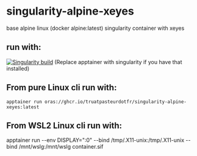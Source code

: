 # singularity-alpine-xeyes
base alpine linux (docker alpine:latest) singularity container with xeyes

## run with:
[![Singularity build](https://github.com/truatpasteurdotfr/singularity-alpine-xeyes/actions/workflows/manual-singularity-publish.yml/badge.svg)](https://github.com/truatpasteurdotfr/singularity-alpine-xeyes/actions/workflows/manual-singularity-publish.yml)
(Replace apptainer with singularity if you have that installed)
## From pure Linux cli run with:
```
apptainer run oras://ghcr.io/truatpasteurdotfr/singularity-alpine-xeyes:latest
```
## From WSL2 Linux cli run with:
apptainer run --env DISPLAY=":0" --bind /tmp/.X11-unix:/tmp/.X11-unix --bind /mnt/wslg:/mnt/wslg container.sif


